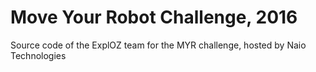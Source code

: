 # Move Your Robot Challenge, 2016
Source code of the ExplOZ team for the MYR challenge, hosted by Naio Technologies
